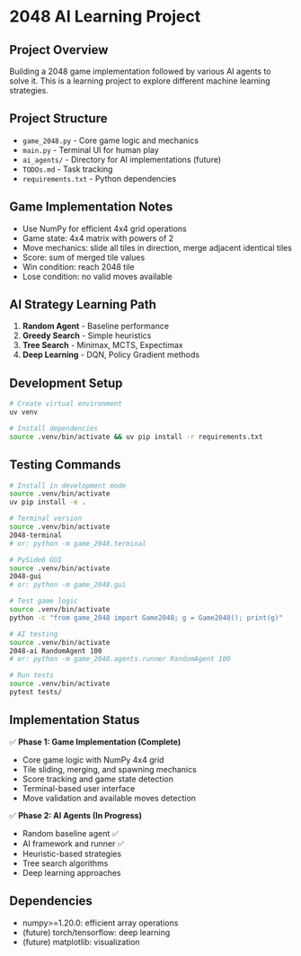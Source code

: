 # 2048 AI Learning Project

## Project Overview
Building a 2048 game implementation followed by various AI agents to solve it. This is a learning project to explore different machine learning strategies.

## Project Structure
- `game_2048.py` - Core game logic and mechanics
- `main.py` - Terminal UI for human play
- `ai_agents/` - Directory for AI implementations (future)
- `TODOs.md` - Task tracking
- `requirements.txt` - Python dependencies

## Game Implementation Notes
- Use NumPy for efficient 4x4 grid operations
- Game state: 4x4 matrix with powers of 2
- Move mechanics: slide all tiles in direction, merge adjacent identical tiles
- Score: sum of merged tile values
- Win condition: reach 2048 tile
- Lose condition: no valid moves available

## AI Strategy Learning Path
1. **Random Agent** - Baseline performance
2. **Greedy Search** - Simple heuristics
3. **Tree Search** - Minimax, MCTS, Expectimax
4. **Deep Learning** - DQN, Policy Gradient methods

## Development Setup
```bash
# Create virtual environment
uv venv

# Install dependencies  
source .venv/bin/activate && uv pip install -r requirements.txt
```

## Testing Commands
```bash
# Install in development mode
source .venv/bin/activate
uv pip install -e .

# Terminal version
source .venv/bin/activate
2048-terminal
# or: python -m game_2048.terminal

# PySide6 GUI
source .venv/bin/activate  
2048-gui
# or: python -m game_2048.gui

# Test game logic
source .venv/bin/activate
python -c "from game_2048 import Game2048; g = Game2048(); print(g)"

# AI testing
source .venv/bin/activate
2048-ai RandomAgent 100
# or: python -m game_2048.agents.runner RandomAgent 100

# Run tests
source .venv/bin/activate
pytest tests/
```

## Implementation Status
✅ **Phase 1: Game Implementation (Complete)**
- Core game logic with NumPy 4x4 grid
- Tile sliding, merging, and spawning mechanics
- Score tracking and game state detection
- Terminal-based user interface
- Move validation and available moves detection

✅ **Phase 2: AI Agents (In Progress)**
- Random baseline agent ✅
- AI framework and runner ✅
- Heuristic-based strategies
- Tree search algorithms
- Deep learning approaches

## Dependencies
- numpy>=1.20.0: efficient array operations
- (future) torch/tensorflow: deep learning
- (future) matplotlib: visualization